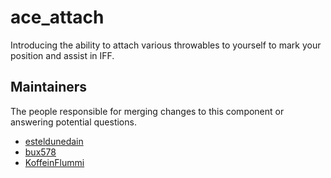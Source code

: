 ace_attach
==========

Introducing the ability to attach various throwables to yourself to mark your position and assist in IFF.


## Maintainers

The people responsible for merging changes to this component or answering potential questions.

- [esteldunedain](https://github.com/esteldunedain)
- [bux578](https://github.com/bux578)
- [KoffeinFlummi](https://github.com/KoffeinFlummi)
